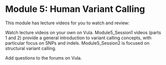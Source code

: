 # Module 5: Human Variant Calling
This module has lecture videos for you to watch and review:

Watch lecture videos on your own on Vula. Module5_Session1 videos (parts 1 and 2) provide a general introduction to variant calling concepts, with particular focus on SNPs and indels. Module5_Session2 is focused on structural variant calling.

Add questions to the forums on Vula. 
